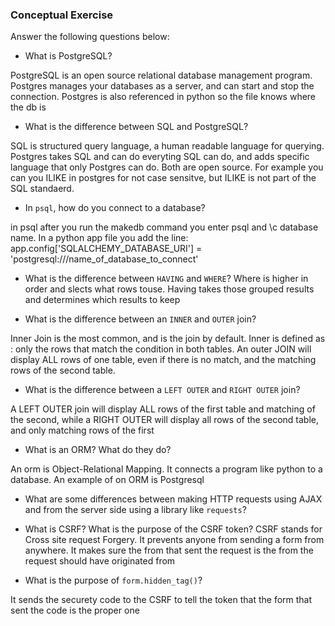 ### Conceptual Exercise

Answer the following questions below:

- What is PostgreSQL?

PostgreSQL is an open source relational database management program.  Postgres manages your databases as a server, and can start and stop the connection.  Postgres is also referenced in python so the file knows where the db is

- What is the difference between SQL and PostgreSQL?

SQL is structured query language, a human readable language for querying.  Postgres takes SQL and can do everyting SQL can do, and adds specific language that only Postgres can do.  Both are open source. For example you can you ILIKE in postgres for not case sensitve, but ILIKE is not part of the SQL standaerd.

- In `psql`, how do you connect to a database?

in psql after you run the makedb command you enter psql and \c database name.  In a python app file you add the line:
app.config['SQLALCHEMY_DATABASE_URI'] = 'postgresql:///name_of_database_to_connect'

- What is the difference between `HAVING` and `WHERE`?
Where is higher in order and slects what rows touse.  Having takes those grouped results and determines which results to keep

- What is the difference between an `INNER` and `OUTER` join?

Inner Join is the most common, and is the join by default. Inner is defined as : only the rows that match the condition in both tables.  An outer JOIN will display ALL rows of one table, even if there is no match, and the matching rows of the second table.

- What is the difference between a `LEFT OUTER` and `RIGHT OUTER` join?

A LEFT OUTER join will display ALL rows of the first table and matching of the second, while a RIGHT OUTER will display all rows of the second table, and only matching rows of the first

- What is an ORM? What do they do?

An orm is Object-Relational Mapping.  It connects a program like python to a database.  An example of on ORM is Postgresql

- What are some differences between making HTTP requests using AJAX 
  and from the server side using a library like `requests`?

- What is CSRF? What is the purpose of the CSRF token?
CSRF stands for Cross site request Forgery.  It prevents anyone from sending a form from anywhere.  It makes sure the from that sent the request is the from the request should have originated from

- What is the purpose of `form.hidden_tag()`?

It sends the securety code to the CSRF to tell the token that the form that sent the code is the proper one